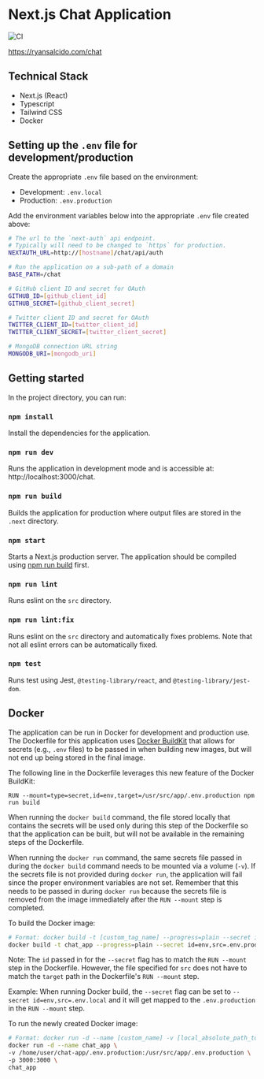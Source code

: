 # Next.js Chat Application
![CI](https://github.com/ryansalcido/chat-app/actions/workflows/nextjs.yml/badge.svg)

https://ryansalcido.com/chat

## Technical Stack
- Next.js (React)
- Typescript
- Tailwind CSS
- Docker

## Setting up the `.env` file for development/production
Create the appropriate `.env` file based on the environment:
- Development: `.env.local`
- Production: `.env.production`

Add the environment variables below into the appropriate `.env` file created above:
```sh
# The url to the `next-auth` api endpoint.
# Typically will need to be changed to `https` for production.
NEXTAUTH_URL=http://[hostname]/chat/api/auth

# Run the application on a sub-path of a domain
BASE_PATH=/chat

# GitHub client ID and secret for OAuth
GITHUB_ID=[github_client_id]
GITHUB_SECRET=[github_client_secret]

# Twitter client ID and secret for OAuth
TWITTER_CLIENT_ID=[twitter_client_id]
TWITTER_CLIENT_SECRET=[twitter_client_secret]

# MongoDB connection URL string
MONGODB_URI=[mongodb_uri]
```

## Getting started
In the project directory, you can run:

### `npm install`
Install the dependencies for the application.

### `npm run dev`
Runs the application in development mode and is accessible at: http://localhost:3000/chat.

### `npm run build`
Builds the application for production where output files are stored in the `.next` directory.

### `npm start`
Starts a Next.js production server. The application should be compiled using [npm run build](#npm-run-build) first.

### `npm run lint`
Runs eslint on the `src` directory.

### `npm run lint:fix`
Runs eslint on the `src` directory and automatically fixes problems. Note that not all eslint errors can be automatically fixed.

### `npm test`
Runs test using Jest, `@testing-library/react`, and `@testing-library/jest-dom`.

## Docker
The application can be run in Docker for development and production use.
The Dockerfile for this application uses [Docker BuildKit](https://docs.docker.com/develop/develop-images/build_enhancements/) that allows for secrets (e.g., `.env` files) to be passed in when building new images, but will not end up being stored in the final image.

The following line in the Dockerfile leverages this new feature of the Docker BuildKit:
```docker
RUN --mount=type=secret,id=env,target=/usr/src/app/.env.production npm run build
```
When running the `docker build` command, the file stored locally that contains the secrets will be used only during this step of the Dockerfile so that the application can be built, but will not be available in the remaining steps of the Dockerfile.

When running the `docker run` command, the same secrets file passed in during the `docker build` command needs to be mounted via a volume (`-v`). If the secrets file is not provided during `docker run`, the application will fail since the proper environment variables are not set. Remember that this needs to be passed in during `docker run` because the secrets file is removed from the image immediately after the `RUN --mount` step is completed.

To build the Docker image:
```sh
# Format: docker build -t [custom_tag_name] --progress=plain --secret id=env,src=[secrets_file] .
docker build -t chat_app --progress=plain --secret id=env,src=.env.production .
```
Note: The `id` passed in for the `--secret` flag has to match the `RUN --mount` step in the Dockerfile. However, the file specified for `src` does not have to match the `target` path in the Dockerfile's `RUN --mount` step.

Example: When running Docker build, the `--secret` flag can be set to `--secret id=env,src=.env.local` and it will get mapped to the `.env.production` in the `RUN --mount` step.

To run the newly created Docker image:
```sh
# Format: docker run -d --name [custom_name] -v [local_absolute_path_to_secrets_file]:[/usr/src/app/.env.production] -p 3000:3000 [image_name]
docker run -d --name chat_app \   
-v /home/user/chat-app/.env.production:/usr/src/app/.env.production \
-p 3000:3000 \
chat_app
```
